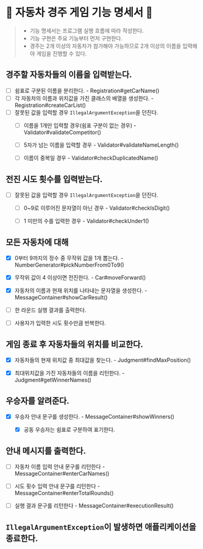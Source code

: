 # 🚗 자동차 경주 게임 기능 명세서 🏁

> - 기능 명세서는 프로그램 실행 흐름에 따라 작성한다.
> - 기능 구현은 주요 기능부터 먼저 구현한다.
> - 경주는 2개 이상의 자동차가 참가해야 가능하므로 2개 이상의 이름을 입력해야 게임을 진행할 수 있다.


## 경주할 자동차들의 이름을 입력받는다.
- [ ] 쉼표로 구분된 이름을 분리한다. - Registration#getCarName()
- [ ] 각 자동차의 이름과 위치값을 가진 클래스의 배열을 생성한다. - Registration#createCarList()
- [ ] 잘못된 값을 입력할 경우 `IllegalArgumentException`을 던진다.
  - [ ] 이름을 1개만 입력할 경우(쉼표 구분이 없는 경우) - Validator#validateCompetitor()
  - [ ] 5자가 넘는 이름을 입력할 경우 - Validator#validateNameLength()
  - [ ] 이름이 중복일 경우 - Validator#checkDuplicatedName()


## 전진 시도 횟수를 입력받는다.
- [ ] 잘못된 값을 입력할 경우 `IllegalArgumentException`을 던진다.
  - [ ] 0~9로 이루어진 문자열이 아닌 경우 - Validator#checkIsDigit()
  - [ ] 1 미만의 수를 입력한 경우 - Validator#checkUnder1()


## 모든 자동차에 대해
  - [X] 0부터 9까지의 정수 중 무작위 값을 1개 뽑는다. - NumberGenerator#pickNumberFrom0To9()
  - [X] 무작위 값이 4 이상이면 전진한다. - Car#moveForward()
  - [X] 자동차의 이름과 현재 위치를 나타내는 문자열을 생성한다. - MessageContainer#showCarResult()
  - [ ] 한 라운드 실행 결과를 출력한다.
  - [ ] 사용자가 입력한 시도 횟수만큼 반복한다.


## 게임 종료 후 자동차들의 위치를 비교한다.
  - [X] 자동차들의 현재 위치값 중 최대값을 찾는다. - Judgment#findMaxPosition()
  - [X] 최대위치값을 가진 자동차들의 이름을 리턴한다. - Judgment#getWinnerNames()


## 우승자를 알려준다.
  - [X] 우승자 안내 문구를 생성한다. - MessageContainer#showWinners()
    - [X] 공동 우승자는 쉼표로 구분하여 표기한다.


## 안내 메시지를 출력한다.
- [ ] 자동차 이름 입력 안내 문구를 리턴한다 - MessageContainer#enterCarNames()
- [ ] 시도 횟수 입력 안내 문구를 리턴한다 - MessageContainer#enterTotalRounds()
- [ ] 실행 결과 문구를 리턴한다 - MessageContainer#executionResult()


## `IllegalArgumentException`이 발생하면 애플리케이션을 종료한다.